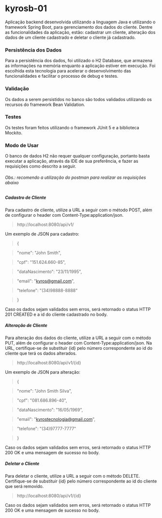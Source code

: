 # kyrosb-01

Aplicação backend desenvolvida utilizando a linguagem Java e utilizando o framework Spring Boot, para gerenciamento dos dados do cliente. Dentre as funcionalidades da aplicação, estão: cadastrar um cliente, alteração dos dados de um cliente cadastrado e deletar o cliente já cadastrado.

### Persistência dos Dados

Para a persistência dos dados, foi utilizado o H2 Database, que armazena as informações na memória enquanto a aplicação estiver em execução. Foi escolhida esta tecnologia para acelerar o desenvolvimento das funcionalidades e facilitar o processo de debug e testes.

### Validação

Os dados a serem persistidos no banco são todos validados utilizando os recursos do framework Bean Validation.

### Testes

Os testes foram feitos utilizando o framework JUnit 5 e a biblioteca Mockito.

### Modo de Usar

O banco de dados H2 não requer qualquer configuração, portanto basta executar a aplicação, através da IDE de sua preferência, e fazer as requisições como descrito a seguir.

###### Obs.: recomendo a utilização do postman para realizar as requisições abaixo

##### Cadastro de Cliente

Para cadastro de cliente, utilize a URL a seguir com o método POST, além de configurar o header com Content-Type:application/json.

> http://localhost:8080/api/v1/

Um exemplo de JSON para cadastro:

> {

> "nome": "John Smith",

>  "cpf": "151.624.660-85",

>  "dataNascimento": "23/11/1995",

>  "email": "kyros@gmail.com",

>  "telefone": "(34)98888-8888"

> }

Caso os dados sejam validados sem erros, será retornado o status HTTP 201 CREATED e a id do cliente cadastrado no body.

##### Alteração de Cliente

Para alteração dos dados do cliente, utilize a URL a seguir com o método PUT, além de configurar o header com Content-Type:application/json. Na URL, certifique-se de substituir {id} pelo número correspondente ao id do cliente que terá os dados alterados.

> http://localhost:8080/api/v1/{id}

Um exemplo de JSON para alteração:

> {

>  "nome": "John Smith Silva",

>  "cpf": "081.686.896-40",

>  "dataNascimento": "16/05/1969",

>  "email": "kyrostecnologia@gmail.com",

>  "telefone": "(34)97777-7777"

> }

Caso os dados sejam validados sem erros, será retornado o status HTTP 200 OK e uma mensagem de sucesso no body.

##### Deletar o Cliente

Para deletar o cliente, utilize a URL a seguir com o método DELETE. Certifique-se de substituir {id} pelo número correspondente ao id do cliente que será removido.

> http://localhost:8080/api/v1/{id}

Caso os dados sejam validados sem erros, será retornado o status HTTP 200 OK e uma mensagem de sucesso no body.